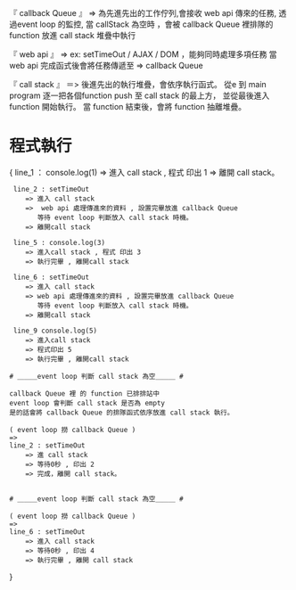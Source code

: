 『 callback Queue 』
    => 為先進先出的工作佇列,會接收 web api 傳來的任務, 
       透過event loop 的監控,
       當 callStack 為空時 ，會被 callback Queue 裡排隊的 function 放進 call stack 堆疊中執行

『 web api 』
    => ex: setTimeOut / AJAX / DOM ，能夠同時處理多項任務
   當 web api 完成函式後會將任務傳遞至 => callback Queue


『 call stack 』
    ＝> 後進先出的執行堆疊，會依序執行函式。
    從e 到 main program 
    逐一把各個function push 至 call stack 的最上方，
    並從最後進入 function 開始執行。 當 function 結束後，會將 function 抽離堆疊。


# 程式執行

{
     line_1 ： console.log(1)
        =>  進入 call stack , 程式 印出 1
        =>  離開 call stack。
     
     line_2 : setTimeOut 
        => 進入 call stack
        =>  web api 處理傳進來的資料 , 設置完畢放進 callback Queue
           等待 event loop 判斷放入 call stack 時機。
        => 離開call stack
     
     line_5 : console.log(3)
        => 進入call stack , 程式 印出 3
        => 執行完畢 , 離開call stack
     
     line_6 : setTimeOut 
        => 進入 call stack 
        => web api 處理傳進來的資料 , 設置完畢放進 callback Queue
           等待 event loop 判斷放入 call stack 時機。
        => 離開call stack

     line_9 console.log(5)
        => 進入call stack
        => 程式印出 5
        => 執行完畢 , 離開call stack

    # ＿＿＿event loop 判斷 call stack 為空＿＿＿ #

    callback Queue 裡 的 function 已排排站中
    event loop 會判斷 call stack 是否為 empty
    是的話會將 callback Queue 的排隊函式依序放進 call stack 執行。
     
    ( event loop 撈 callback Queue )
    => 
    line_2 : setTimeOut 
        => 進 call stack
        => 等待0秒 , 印出 2 
        => 完成，離開 call stack。
    
    
    # ＿＿＿event loop 判斷 call stack 為空＿＿＿ #

    ( event loop 撈 callback Queue )
    => 
    line_6 : setTimeOut
        => 進入 call stack
        => 等待0秒 , 印出 4
        => 執行完畢 , 離開 call stack 
}   
